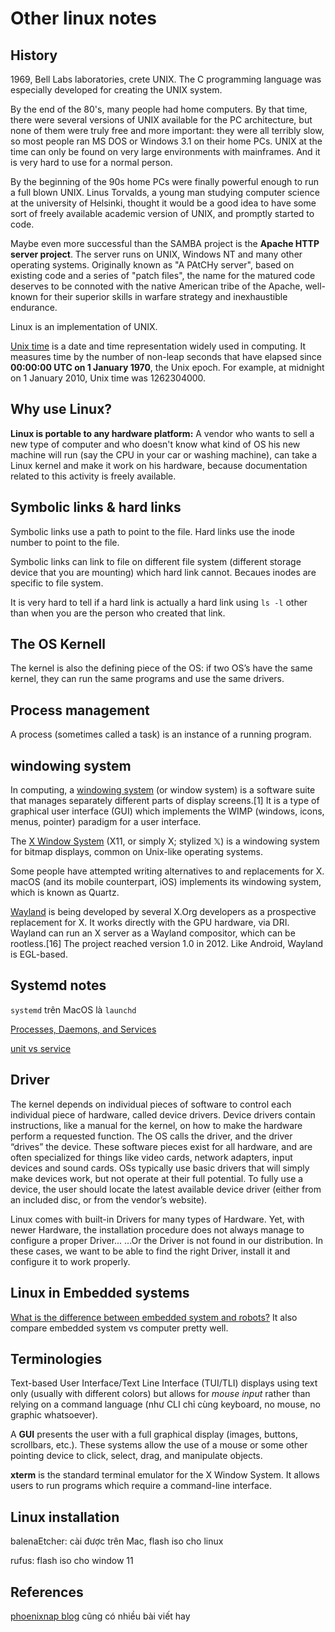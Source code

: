 # Other linux notes

## History

1969, Bell Labs laboratories, crete UNIX. The C programming language was especially developed for creating the UNIX system.

By the end of the 80's, many people had home computers. By that time, there were several versions of UNIX available for the PC architecture, but none of them were truly free and more important: they were all terribly slow, so most people ran MS DOS or Windows 3.1 on their home PCs. UNIX at the time can only be found on very large environments with mainframes. And it is very hard to use for a normal person.

By the beginning of the 90s home PCs were finally powerful enough to run a full blown UNIX. Linus Torvalds, a young man studying computer science at the university of Helsinki, thought it would be a good idea to have some sort of freely available academic version of UNIX, and promptly started to code.

Maybe even more successful than the SAMBA project is the **Apache HTTP server project**. The server runs on UNIX, Windows NT and many other operating systems. Originally known as "A PAtCHy server", based on existing code and a series of "patch files", the name for the matured code deserves to be connoted with the native American tribe of the Apache, well-known for their superior skills in warfare strategy and inexhaustible endurance.

Linux is an implementation of UNIX.

[Unix time](https://en.wikipedia.org/wiki/Unix_time) is a date and time representation widely used in computing. It measures time by the number of non-leap seconds that have elapsed since **00:00:00 UTC on 1 January 1970**, the Unix epoch. For example, at midnight on 1 January 2010, Unix time was 1262304000.

## Why use Linux?

**Linux is portable to any hardware platform:**
A vendor who wants to sell a new type of computer and who doesn't know what kind of OS his new machine will run (say the CPU in your car or washing machine), can take a Linux kernel and make it work on his hardware, because documentation related to this activity is freely available.

## Symbolic links & hard links

Symbolic links use a path to point to the file. Hard links use the inode number to point to the file.

Symbolic links can link to file on different file system (different storage device that you are mounting) which hard link cannot. Becaues inodes are specific to file system.

It is very hard to tell if a hard link is actually a hard link using `ls -l` other than when you are the person who created that link.

## The OS Kernell

The kernel is also the defining piece of the OS: if two OS’s have the same kernel, they can run the same programs and use the same drivers.

## Process management

A process (sometimes called a task) is an instance of a running program.

## windowing system

In computing, a [windowing system](https://en.wikipedia.org/wiki/Windowing_system) (or window system) is a software suite that manages separately different parts of display screens.[1] It is a type of graphical user interface (GUI) which implements the WIMP (windows, icons, menus, pointer) paradigm for a user interface.

The [X Window System](https://en.wikipedia.org/wiki/X_Window_System) (X11, or simply X; stylized 𝕏) is a windowing system for bitmap displays, common on Unix-like operating systems.

Some people have attempted writing alternatives to and replacements for X. macOS (and its mobile counterpart, iOS) implements its windowing system, which is known as Quartz.

[Wayland](https://en.wikipedia.org/wiki/Wayland_(protocol)) is being developed by several X.Org developers as a prospective replacement for X. It works directly with the GPU hardware, via DRI. Wayland can run an X server as a Wayland compositor, which can be rootless.[16] The project reached version 1.0 in 2012. Like Android, Wayland is EGL-based.

## Systemd notes

`systemd` trên MacOS là `launchd`

[Processes, Daemons, and Services](https://www.baeldung.com/linux/process-daemon-service-differences)

[unit vs service](https://unix.stackexchange.com/questions/714674/what-is-the-difference-between-systemds-service-and-service-and-daemon-and-syst)

## Driver

The kernel depends on individual pieces of software to control each individual piece of hardware, called device drivers. Device drivers contain instructions, like a manual for the kernel, on how to make the hardware perform a requested function. The OS calls the driver, and the driver “drives” the device. These software pieces exist for all hardware, and are often specialized for things like video cards, network adapters, input devices and sound cards. OSs typically use basic drivers that will simply make devices work, but not operate at their full potential. To fully use a device, the user should locate the latest available device driver (either from an included disc, or from the vendor’s website).

<!-- ![driver-layers.png](./assets/driver-layers.png) -->

Linux comes with built-in Drivers for many types of Hardware. Yet, with newer Hardware, the installation procedure does not always manage to configure a proper Driver...
...Or the Driver is not found in our distribution. In these cases, we want to be able to find the right Driver, install it and configure it to work properly.

## Linux in Embedded systems

[What is the difference between embedded system and robots?](https://www.quora.com/What-is-the-difference-between-embedded-system-and-robots) It also compare embedded system vs computer pretty well.

## Terminologies

Text-based User Interface/Text Line Interface (TUI/TLI) displays using text only (usually with different colors) but allows for _mouse input_ rather than relying on a command language (như CLI chỉ cùng keyboard, no mouse, no graphic whatsoever).

A **GUI** presents the user with a full graphical display (images, buttons, scrollbars, etc.). These systems allow the use of a mouse or some other pointing device to click, select, drag, and manipulate objects.

**xterm** is the standard terminal emulator for the X Window System. It allows users to run programs which require a command-line interface.

## Linux installation

balenaEtcher: cài được trên Mac, flash iso cho linux

rufus: flash iso cho window 11

## References

[phoenixnap blog](https://phoenixnap.com/kb/) cũng có nhiều bài viết hay

